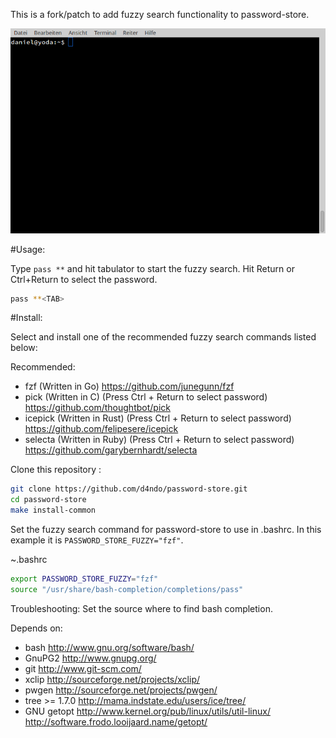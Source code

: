 This is a fork/patch to add fuzzy search functionality to password-store.

![Screencast](out.gif)

#Usage:

Type `pass **` and hit tabulator to start the fuzzy search. Hit Return or Ctrl+Return to select the password.
 
```bash
pass **<TAB>
```
#Install:

Select and install one of the recommended fuzzy search commands listed below:

Recommended:

- fzf (Written in Go)
  https://github.com/junegunn/fzf
- pick (Written in C) (Press Ctrl + Return to select password)
  https://github.com/thoughtbot/pick
- icepick (Written in Rust) (Press Ctrl + Return to select password)
  https://github.com/felipesere/icepick
- selecta (Written in Ruby) (Press Ctrl + Return to select password)
  https://github.com/garybernhardt/selecta

Clone this repository : 

```bash
git clone https://github.com/d4ndo/password-store.git
cd password-store
make install-common
```

Set the fuzzy search command for password-store to use in .bashrc. In this example it is `PASSWORD_STORE_FUZZY="fzf"`.

~.bashrc

```bash
export PASSWORD_STORE_FUZZY="fzf"
source "/usr/share/bash-completion/completions/pass"
```

Troubleshooting: Set the source where to find bash completion.


Depends on:

- bash
  http://www.gnu.org/software/bash/
- GnuPG2
  http://www.gnupg.org/
- git
  http://www.git-scm.com/
- xclip
  http://sourceforge.net/projects/xclip/
- pwgen
  http://sourceforge.net/projects/pwgen/
- tree >= 1.7.0
  http://mama.indstate.edu/users/ice/tree/
- GNU getopt
  http://www.kernel.org/pub/linux/utils/util-linux/
  http://software.frodo.looijaard.name/getopt/
	
